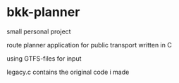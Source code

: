 # bkk-planner
small personal project

route planner application for public transport written in C

using GTFS-files for input

legacy.c contains the original code i made

